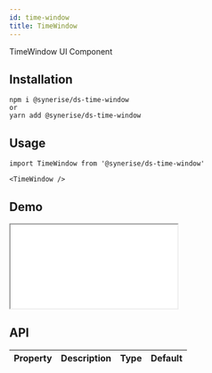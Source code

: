 ```yaml
---
id: time-window
title: TimeWindow
---
```


TimeWindow UI Component

## Installation
```
npm i @synerise/ds-time-window
or
yarn add @synerise/ds-time-window
```

## Usage
```
import TimeWindow from '@synerise/ds-time-window'

<TimeWindow />

```

## Demo

<iframe src="/storybook-static/iframe.html?id=components-time-window--default"></iframe>

## API

| Property | Description | Type | Default |
| --- | --- | --- | --- |

